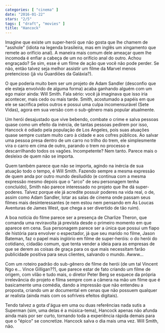 ```yaml
---
categories: [ "cinema" ]
date: "2016-01-22"
stars: "2/5"
tags: [ "draft", "movies" ]
title: "Hancock"
---
```

Imagine que existe um super-herói que não gosta que lhe chamem de "asshole" (idiota na legenda brasileira, mas em inglês um xingamento que remete ao orifício anal). A maneira mais comum dele ameaçar quem lhe incomoda é enfiar a cabeça de um no orifício anal do outro. Achou engraçado? Se sim, esse é um filme de ação que você não pode perder. Se não, então talvez seja melhor assistir um filme da Marvel menos pretencioso (já viu Guardiões da Galáxia?).

O que poderia muito bem ser um projeto de Adam Sandler (desconfio que ele esteja envolvido de alguma forma) acaba ganhando alguém com um ego maior ainda: Will Smith. Fala sério: você já imaginava que isso iria acontecer, mais cedo ou mais tarde. Smith, acostumado a papéis em que ele se sacrifica pelos outros e possui uma culpa incomensurável (Sete Vidas), agora em sua versão com o sub-gênero mais popular atualmente.

Um herói desajustado que vive bebendo, combate o crime e salva pessoas quase como um efeito da inércia, de tantas pessoas pedirem por isso, Hancock é odiado pela população de Los Angeles, pois suas atuações quase sempre custam muito caro à cidade e aos cofres públicos. Ao salvar uma pessoa presa dentro de um carro no trilho do trem, ele simplesmente vira o carro em cima de outro, parando o trem no processo e descarrilhando todos os vagões. Incompetente? Nem tanto. Parece mais o desleixo de quem não se importa.

Quem também parece que não se importa, agindo na inércia de sua atuação todo o tempo, é Will Smith. Fazendo sempre a mesma expressão de quem anda por outro mundo desiludido (e continua com a mesma expressão mesmo depois que o "arco" de seu personagem tenha concluído), Smith não parece interessado no projeto que lhe dá super-poderes. Talvez porque ele já acredite possuir poderes na vida real, o de, assim como Adam Sandler, lotar as salas de cinema onde passam seus filmes mais desinteressantes (e nem estou nem pensando em As Loucas Aventuras de James West, que chega a ser divertido de tão ruim).

A boa notícia do filme parece ser a presença de Charlize Theron, que comanda uma reviravolta já prevista desde o primeiro momento em que aparece em cena. Sua personagem parece ser a única que possui um fiapo de história para envolver o espectador, já que seu marido no filme, Jason Bateman, faz o papel mais inglório em filme de super-heróis: o do herói do cotidiano, cidadão comum, que tenta vender a ideia para as empresas de que se derem as coisas de graça para os que mais necessitam farão publicidade positiva para seus clientes, salvando o mundo. Awww...

Com um roteiro padrão do sub-gênero de filme de herói (de um tal Vincent Ngo e... Vince Gilligan??), que parece estar de fato criando um filme de origem, com vilão e tudo mais, o diretor Peter Berg se esquece da própria irrelevância do projeto e filma sempre com a câmera na mão um filme que é basicamente uma comédia, dando a impressão que não entendeu a proposta, criando um ar documental em cenas que não possuem qualquer ar realista (ainda mais com os sofríveis efeitos digitais).

Tendo talvez a gota d'água em uma ou duas referências nada sutis a Superman (sim, uma delas é a música-tema), Hancock apenas não afunda ainda mais por ser curto, tornando toda a experiência rápida demais para que o "épico" se concretize. Hancock salva o dia mais uma vez. Will Smith, não.
